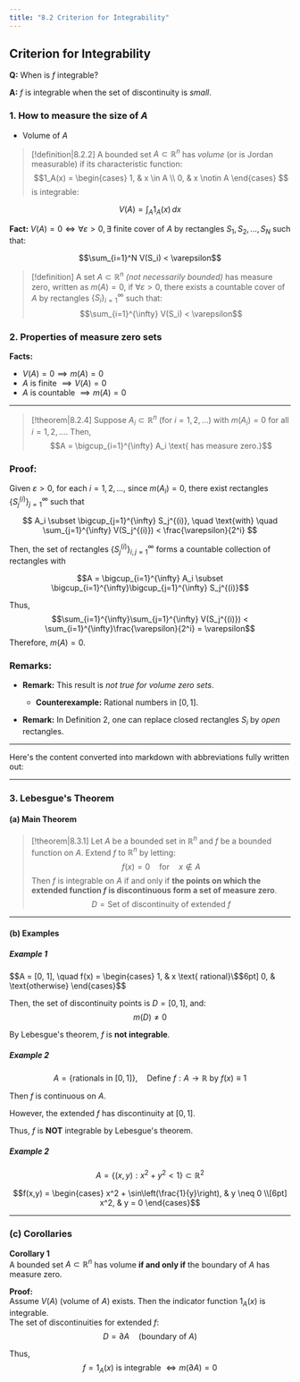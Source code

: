 ```yaml
---
title: "8.2 Criterion for Integrability"
---
```


## Criterion for Integrability

**Q:** When is $f$ integrable?

**A:** $f$ is integrable when the set of discontinuity is *small*.

### 1. How to measure the size of $A$

- Volume of $A$

> [!definition|8.2.2]
>  A bounded set $A \subset \mathbb{R}^n$ has *volume* (or is Jordan measurable) if its characteristic function:
> $$1_A(x) = 
\begin{cases}
1, & x \in A \\
0, & x \notin A
\end{cases} $$ 
is integrable:

$$V(A) = \int_A 1_A(x)\, dx$$

**Fact:** $V(A) = 0 \iff \forall \varepsilon > 0, \exists$ finite cover of $A$ by rectangles $S_1, S_2, \dots, S_N$ such that:

$$\sum_{i=1}^N V(S_i) < \varepsilon$$

> [!definition]
> A set $A \subset \mathbb{R}^n$ *(not necessarily bounded)* has measure zero, written as $m(A) = 0$, if $\forall \varepsilon > 0$, there exists a countable cover of $A$ by rectangles $\{S_i\}_{i=1}^{\infty}$ such that:
> $$\sum_{i=1}^{\infty} V(S_i) < \varepsilon$$

### 2. Properties of measure zero sets

**Facts:**
- $V(A) = 0 \implies m(A) = 0$
- $A$ is finite $\implies V(A) = 0$
- $A$ is countable $\implies m(A) = 0$


------

> [!theorem|8.2.4]
>  Suppose $A_i \subset \mathbb{R}^n$ (for $i = 1, 2, \dots$) with $m(A_i) = 0$ for all $i = 1, 2, \dots$. Then,
>  $$A = \bigcup_{i=1}^{\infty} A_i \text{ has measure zero.}$$

### Proof:
Given $\varepsilon > 0$, for each $i = 1, 2, \dots$, since $m(A_i) = 0$, there exist rectangles $\{S_j^{(i)}\}_{j=1}^{\infty}$ such that

$$
A_i \subset \bigcup_{j=1}^{\infty} S_j^{(i)}, \quad \text{with} \quad \sum_{j=1}^{\infty} V(S_j^{(i)}) < \frac{\varepsilon}{2^i}
$$

Then, the set of rectangles $\{S_j^{(i)}\}_{i,j=1}^{\infty}$ forms a countable collection of rectangles with

$$A = \bigcup_{i=1}^{\infty} A_i \subset \bigcup_{i=1}^{\infty}\bigcup_{j=1}^{\infty} S_j^{(i)}$$

Thus,
$$\sum_{i=1}^{\infty}\sum_{j=1}^{\infty} V(S_j^{(i)}) < \sum_{i=1}^{\infty}\frac{\varepsilon}{2^i} = \varepsilon$$
Therefore, $m(A) = 0$.

### Remarks:

- **Remark:** This result is *not true for volume zero sets*.
  - **Counterexample:** Rational numbers in $[0,1]$.

- **Remark:** In Definition 2, one can replace closed rectangles $S_i$ by *open* rectangles.

***


Here's the content converted into markdown with abbreviations fully written out:

***

### 3. Lebesgue's Theorem

#### (a) Main Theorem

> [!theorem|8.3.1]
>  Let $A$ be a bounded set in $\mathbb{R}^n$ and $f$ be a bounded function on $A$. Extend $f$ to $\mathbb{R}^n$ by letting:
>  $$f(x) = 0 \quad \text{for} \quad x \notin A$$
>  Then $f$ is integrable on $A$ if and only if **the points on which the extended function $f$ is discontinuous form a set of measure zero**.
>  $$D = \text{Set of discontinuity of extended } f$$

***

#### (b) Examples

##### **Example 1**
$$A = [0, 1], \quad f(x) =
\begin{cases}
  1, & x \text{ rational}\$$6pt]
  0, & \text{otherwise}
\end{cases}$$

Then, the set of discontinuity points is $D = [0,1]$, and:
$$m(D) \neq 0$$

By Lebesgue's theorem, $f$ is **not integrable**.

##### **Example 2**
$$A = \{\text{rationals in }[0,1]\}, \quad \text{Define } f: A \to \mathbb{R} \text{ by } f(x) \equiv 1$$

Then $f$ is continuous on $A$.

However, the extended $f$ has discontinuity at $[0,1]$.

Thus, $f$ is **NOT** integrable by Lebesgue's theorem.

##### **Example 2**
$$A = \{(x,y): x^2 + y^2 < 1\} \subset \mathbb{R}^2$$

$$f(x,y) = 
\begin{cases}
x^2 + \sin\left(\frac{1}{y}\right), & y \neq 0 \\[6pt]
x^2, & y = 0
\end{cases}$$

***

### **(c) Corollaries**

**Corollary 1**  
A bounded set $A \subset \mathbb{R}^n$ has volume **if and only if** the boundary of $A$ has measure zero.

**Proof:**  
Assume $V(A)$ (volume of $A$) exists. Then the indicator function $1_A(x)$ is integrable.  
The set of discontinuities for extended $f$:
$$D = \partial A \quad (\text{boundary of } A)$$

Thus,
$$f = 1_A(x) \text{ is integrable } \Longleftrightarrow m(\partial A) = 0$$
